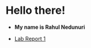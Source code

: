 # **Hello there!**

- **My name is Rahul Nedunuri**

- [Lab Report 1](https://rahulnedunuri.github.io/cse15l-lab-reports/lab-report-1-week-0.html)


